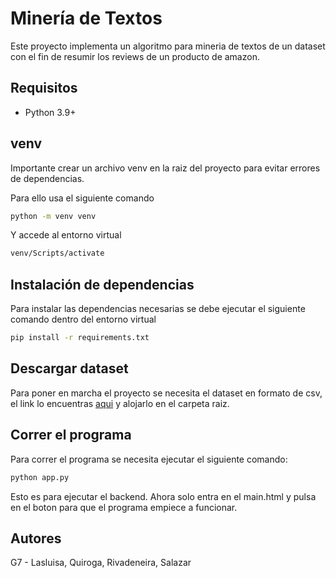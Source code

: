
# Minería de Textos

Este proyecto implementa un algoritmo para mineria de textos de un dataset con el fin de resumir los reviews de un producto de amazon.

## Requisitos

- Python 3.9+

## venv
Importante crear un archivo venv en la raiz del proyecto para evitar errores de dependencias.

Para ello usa el siguiente comando
```bash
python -m venv venv
```

Y accede al entorno virtual

```bash
venv/Scripts/activate
```

## Instalación de dependencias
Para instalar las dependencias necesarias se debe ejecutar el siguiente comando dentro del entorno virtual

```bash
pip install -r requirements.txt
```

## Descargar dataset
Para poner en marcha el proyecto se necesita el dataset en formato de csv, el link lo encuentras <a href="https://www.mediafire.com/file/jgw6hc2db5fo07u/Reviews.csv/file" class="external-link" target="_blank">aqui</a> y alojarlo en el carpeta raiz.

## Correr el programa

Para correr el programa se necesita ejecutar el siguiente comando:

```bash
python app.py
```
Esto es para ejecutar el backend. Ahora solo entra en el main.html y pulsa en el boton para que el programa empiece a funcionar.

##  Autores
G7 - Lasluisa, Quiroga, Rivadeneira, Salazar

